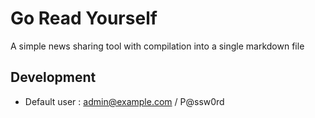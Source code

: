 # Go Read Yourself

A simple news sharing tool with compilation into a single markdown file

## Development

- Default user : admin@example.com / P@ssw0rd
